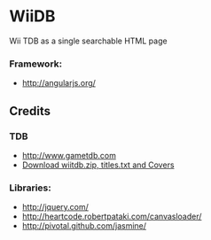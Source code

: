 WiiDB
=====

Wii TDB as a single searchable HTML page

### Framework:
* http://angularjs.org/  

Credits
-------

### TDB
* http://www.gametdb.com
* [Download wiitdb.zip, titles.txt and Covers](http://www.gametdb.com/Wii/Downloads)

### Libraries:
* http://jquery.com/
* http://heartcode.robertpataki.com/canvasloader/  
* http://pivotal.github.com/jasmine/
